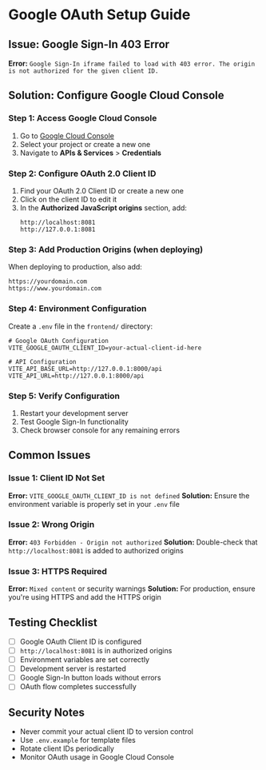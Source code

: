# Google OAuth Setup Guide

## Issue: Google Sign-In 403 Error

**Error:** `Google Sign-In iframe failed to load with 403 error. The origin is not authorized for the given client ID.`

## Solution: Configure Google Cloud Console

### Step 1: Access Google Cloud Console
1. Go to [Google Cloud Console](https://console.cloud.google.com/)
2. Select your project or create a new one
3. Navigate to **APIs & Services** > **Credentials**

### Step 2: Configure OAuth 2.0 Client ID
1. Find your OAuth 2.0 Client ID or create a new one
2. Click on the client ID to edit it
3. In the **Authorized JavaScript origins** section, add:
   ```
   http://localhost:8081
   http://127.0.0.1:8081
   ```

### Step 3: Add Production Origins (when deploying)
When deploying to production, also add:
```
https://yourdomain.com
https://www.yourdomain.com
```

### Step 4: Environment Configuration
Create a `.env` file in the `frontend/` directory:

```env
# Google OAuth Configuration
VITE_GOOGLE_OAUTH_CLIENT_ID=your-actual-client-id-here

# API Configuration
VITE_API_BASE_URL=http://127.0.0.1:8000/api
VITE_API_URL=http://127.0.0.1:8000/api
```

### Step 5: Verify Configuration
1. Restart your development server
2. Test Google Sign-In functionality
3. Check browser console for any remaining errors

## Common Issues

### Issue 1: Client ID Not Set
**Error:** `VITE_GOOGLE_OAUTH_CLIENT_ID is not defined`
**Solution:** Ensure the environment variable is properly set in your `.env` file

### Issue 2: Wrong Origin
**Error:** `403 Forbidden - Origin not authorized`
**Solution:** Double-check that `http://localhost:8081` is added to authorized origins

### Issue 3: HTTPS Required
**Error:** `Mixed content` or security warnings
**Solution:** For production, ensure you're using HTTPS and add the HTTPS origin

## Testing Checklist

- [ ] Google OAuth Client ID is configured
- [ ] `http://localhost:8081` is in authorized origins
- [ ] Environment variables are set correctly
- [ ] Development server is restarted
- [ ] Google Sign-In button loads without errors
- [ ] OAuth flow completes successfully

## Security Notes

- Never commit your actual client ID to version control
- Use `.env.example` for template files
- Rotate client IDs periodically
- Monitor OAuth usage in Google Cloud Console
